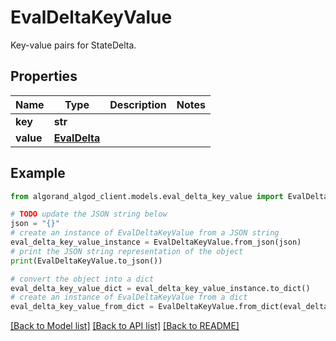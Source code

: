 # EvalDeltaKeyValue

Key-value pairs for StateDelta.

## Properties

Name | Type | Description | Notes
------------ | ------------- | ------------- | -------------
**key** | **str** |  | 
**value** | [**EvalDelta**](EvalDelta.md) |  | 

## Example

```python
from algorand_algod_client.models.eval_delta_key_value import EvalDeltaKeyValue

# TODO update the JSON string below
json = "{}"
# create an instance of EvalDeltaKeyValue from a JSON string
eval_delta_key_value_instance = EvalDeltaKeyValue.from_json(json)
# print the JSON string representation of the object
print(EvalDeltaKeyValue.to_json())

# convert the object into a dict
eval_delta_key_value_dict = eval_delta_key_value_instance.to_dict()
# create an instance of EvalDeltaKeyValue from a dict
eval_delta_key_value_from_dict = EvalDeltaKeyValue.from_dict(eval_delta_key_value_dict)
```
[[Back to Model list]](../README.md#documentation-for-models) [[Back to API list]](../README.md#documentation-for-api-endpoints) [[Back to README]](../README.md)


